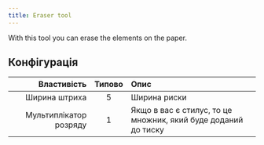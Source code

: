 ```yaml
---
title: Eraser tool
---
```


With this tool you can erase the elements on the paper.

## Конфігурація

|            Властивість | Типово | Опис                                                           |
| ---------------------: | :----: | :------------------------------------------------------------- |
|          Ширина штриха |    5   | Ширина риски                                                   |
| Мультиплікатор розряду |    1   | Якщо в вас є стилус, то це множник, який буде доданий до тиску |
